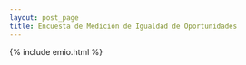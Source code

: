 ```yaml
---
layout: post_page
title: Encuesta de Medición de Igualdad de Oportunidades
---
```


{% include emio.html %}